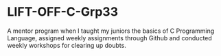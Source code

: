 # LIFT-OFF-C-Grp33
A mentor program when I taught my juniors the basics of C Programming Language, assigned weekly assignments through Github and conducted weekly workshops for clearing up doubts.
